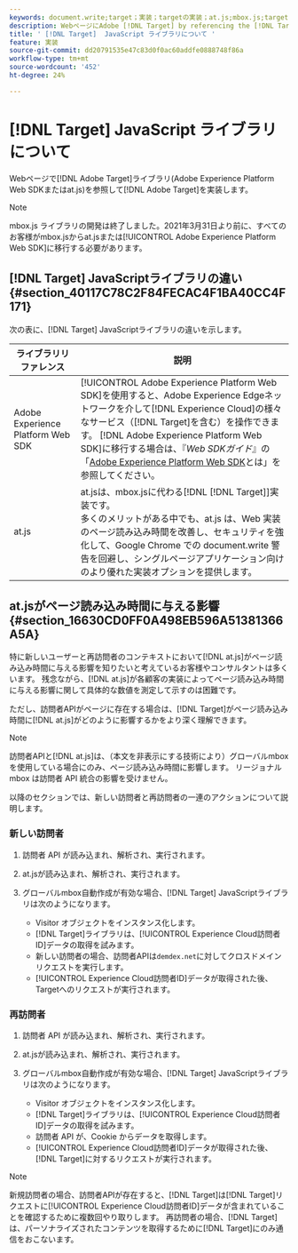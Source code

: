 ```yaml
---
keywords: document.write;target；実装；targetの実装；at.js;mbox.js;target.js;mbox;adobe experience platform web skd;aep web sdk;web sdk
description: WebページにAdobe [!DNL Target] by referencing the [!DNL Target] ライブラリ（at.jsまたはmbox.js）を実装します。
title: ' [!DNL Target]  JavaScript ライブラリについて '
feature: 実装
source-git-commit: dd20791535e47c83d0f0ac60addfe0888748f86a
workflow-type: tm+mt
source-wordcount: '452'
ht-degree: 24%

---
```



# [!DNL Target] JavaScript ライブラリについて 

Webページで[!DNL Adobe Target]ライブラリ(Adobe Experience Platform Web SDKまたはat.js)を参照して[!DNL Adobe Target]を実装します。

>[!NOTE]
>
>mbox.js ライブラリの開発は終了しました。2021年3月31日より前に、すべてのお客様がmbox.jsからat.jsまたは[!UICONTROL Adobe Experience Platform Web SDK]に移行する必要があります。

## [!DNL Target] JavaScriptライブラリの違い {#section_40117C78C2F84FECAC4F1BA40CC4F171}

次の表に、[!DNL Target] JavaScriptライブラリの違いを示します。

| ライブラリリファレンス | 説明 |
|--- |--- |
| Adobe Experience Platform Web SDK | [!UICONTROL Adobe Experience Platform Web SDK]を使用すると、Adobe Experience Edgeネットワークを介して[!DNL Experience Cloud]の様々なサービス（[!DNL Target]を含む）を操作できます。 [!DNL Adobe Experience Platform Web SDK]に移行する場合は、『*Web SDKガイド*』の「[Adobe Experience Platform Web SDK](/help/c-implementing-target/c-implementing-target-for-client-side-web/aep-web-sdk.md)とは」を参照してください。 |
| at.js | at.jsは、mbox.jsに代わる[!DNL [!DNL Target]]実装です。<br>多くのメリットがある中でも、at.js は、Web 実装のページ読み込み時間を改善し、セキュリティを強化して、Google Chrome での document.write 警告を回避し、シングルページアプリケーション向けのより優れた実装オプションを提供します。 |

## at.jsがページ読み込み時間に与える影響 {#section_16630CD0FF0A498EB596A51381366A5A}

特に新しいユーザーと再訪問者のコンテキストにおいて[!DNL at.js]がページ読み込み時間に与える影響を知りたいと考えているお客様やコンサルタントは多くいます。 残念ながら、[!DNL at.js]が各顧客の実装によってページ読み込み時間に与える影響に関して具体的な数値を測定して示すのは困難です。

ただし、訪問者APIがページに存在する場合は、[!DNL Target]がページ読み込み時間に[!DNL at.js]がどのように影響するかをより深く理解できます。

>[!NOTE]
>
>訪問者APIと[!DNL at.js]は、（本文を非表示にする技術により）グローバルmboxを使用している場合にのみ、ページ読み込み時間に影響します。 リージョナル mbox は訪問者 API 統合の影響を受けません。

以降のセクションでは、新しい訪問者と再訪問者の一連のアクションについて説明します。

### 新しい訪問者

1. 訪問者 API が読み込まれ、解析され、実行されます。
1. at.jsが読み込まれ、解析され、実行されます。
1. グローバルmbox自動作成が有効な場合、[!DNL Target] JavaScriptライブラリは次のようになります。

   * Visitor オブジェクトをインスタンス化します。
   * [!DNL Target]ライブラリは、[!UICONTROL Experience Cloud訪問者ID]データの取得を試みます。
   * 新しい訪問者の場合、訪問者APIは`demdex.net`に対してクロスドメインリクエストを実行します。
   * [!UICONTROL Experience Cloud訪問者ID]データが取得された後、Targetへのリクエストが実行されます。

### 再訪問者

1. 訪問者 API が読み込まれ、解析され、実行されます。
1. at.jsが読み込まれ、解析され、実行されます。
1. グローバルmbox自動作成が有効な場合、[!DNL Target] JavaScriptライブラリは次のようになります。

   * Visitor オブジェクトをインスタンス化します。
   * [!DNL Target]ライブラリは、[!UICONTROL Experience Cloud訪問者ID]データの取得を試みます。
   * 訪問者 API が、Cookie からデータを取得します。
   * [!UICONTROL Experience Cloud訪問者ID]データが取得された後、[!DNL Target]に対するリクエストが実行されます。

>[!NOTE]
>
>新規訪問者の場合、訪問者APIが存在すると、[!DNL Target]は[!DNL Target]リクエストに[!UICONTROL Experience Cloud訪問者ID]データが含まれていることを確認するために複数回やり取りします。 再訪問者の場合、[!DNL Target]は、パーソナライズされたコンテンツを取得するために[!DNL Target]にのみ通信をおこないます。
